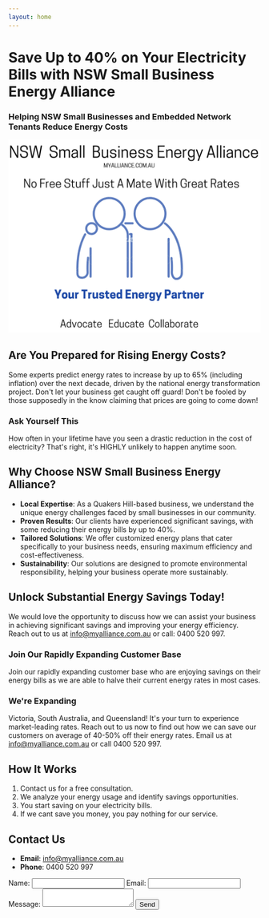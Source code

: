 ```yaml
---
layout: home
---
```


# Save Up to 40% on Your Electricity Bills with NSW Small Business Energy Alliance

### Helping NSW Small Businesses and Embedded Network Tenants Reduce Energy Costs

![NSW Small Business Energy Alliance. Uniting for Fair Energy Prices & Success. Advocate Educate Collaborate.](/assets/indexV2.png)

## Are You Prepared for Rising Energy Costs?

Some experts predict energy rates to increase by up to 65% (including inflation) over the next decade, driven by the national energy transformation project. Don't let your business get caught off guard! Don't be fooled by those supposedly in the know claiming that prices are going to come down!

### Ask Yourself This
How often in your lifetime have you seen a drastic reduction in the cost of electricity? That's right, it's HIGHLY unlikely to happen anytime soon.

## Why Choose NSW Small Business Energy Alliance?
- **Local Expertise**: As a Quakers Hill-based business, we understand the unique energy challenges faced by small businesses in our community.
- **Proven Results**: Our clients have experienced significant savings, with some reducing their energy bills by up to 40%.
- **Tailored Solutions**: We offer customized energy plans that cater specifically to your business needs, ensuring maximum efficiency and cost-effectiveness.
- **Sustainability**: Our solutions are designed to promote environmental responsibility, helping your business operate more sustainably.

## Unlock Substantial Energy Savings Today!
We would love the opportunity to discuss how we can assist your business in achieving significant savings and improving your energy efficiency. Reach out to us at [info@myalliance.com.au](mailto:info@myalliance.com.au) or call: 0400 520 997.

### Join Our Rapidly Expanding Customer Base
Join our rapidly expanding customer base who are enjoying savings on their energy bills as we are able to halve their current energy rates in most cases.

### We're Expanding
Victoria, South Australia, and Queensland! It's your turn to experience market-leading rates. Reach out to us now to find out how we can save our customers on average of 40-50% off their energy rates. Email us at [info@myalliance.com.au](mailto:info@myalliance.com.au) or call 0400 520 997.

## How It Works
1. Contact us for a free consultation.
2. We analyze your energy usage and identify savings opportunities.
3. You start saving on your electricity bills.
4. If we cant save you money, you pay nothing for our service.

## Contact Us
- **Email**: [info@myalliance.com.au](mailto:info@myalliance.com.au)
- **Phone**: 0400 520 997

<form action="/submit-form" method="post">
  <label for="name">Name:</label>
  <input type="text" id="name" name="name" required>
  <label for="email">Email:</label>
  <input type="email" id="email" name="email" required>
  <label for="message">Message:</label>
  <textarea id="message" name="message" required></textarea>
  <button type="submit">Send</button>
</form>
